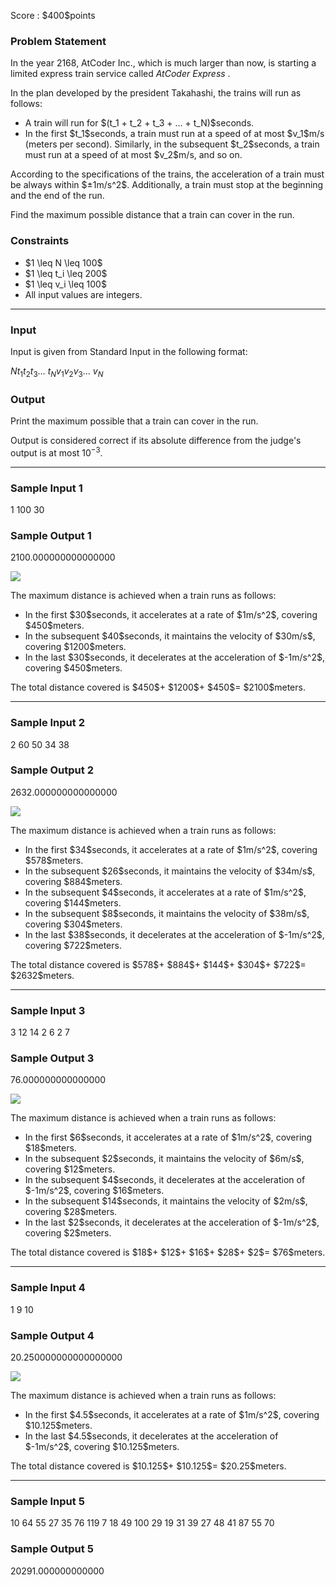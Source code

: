 
<div>

<span>

<span>

<p>
﻿Score : $400$points
</p>

<div>

<section>

### **Problem Statement**

<p>
In the year 2168, AtCoder Inc., which is much larger than now, is starting a limited express train service called 
<em>
AtCoder Express
</em>
.
</p>

<p>
In the plan developed by the president Takahashi, the trains will run as follows:
</p>

<ul>

<li>
A train will run for $(t_1 + t_2 + t_3 + ... + t_N)$seconds.
</li>

<li>
In the first $t_1$seconds, a train must run at a speed of at most $v_1$m/s (meters per second). Similarly, in the subsequent $t_2$seconds, a train must run at a speed of at most $v_2$m/s, and so on.
</li>

</ul>

<p>
According to the specifications of the trains, the acceleration of a train must be always within $±1m/s^2$. Additionally, a train must stop at the beginning and the end of the run.
</p>

<p>
Find the maximum possible distance that a train can cover in the run.
</p>

</section>

</div>

<div>

<section>

### **Constraints**

<ul>

<li>
$1 \leq N \leq 100$
</li>

<li>
$1 \leq t_i \leq 200$
</li>

<li>
$1 \leq v_i \leq 100$
</li>

<li>
All input values are integers.
</li>

</ul>

</section>

</div>

---

<div>

<div>

<section>

### **Input**

<p>
Input is given from Standard Input in the following format:
</p>

<div>

$N$$t_1$$t_2$$t_3$… $t_N$$v_1$$v_2$$v_3$… $v_N$
</div>

</section>

</div>

<div>

<section>

### **Output**

<p>
Print the maximum possible that a train can cover in the run.

Output is considered correct if its absolute difference from the judge's output is at most $10^{-3}$.
</p>

</section>

</div>

</div>

---

<div>

<section>

### **Sample Input 1**

<div>

1
100
30

</div>

</section>

</div>

<div>

<section>

### **Sample Output 1**

<div>

2100.000000000000000

</div>

<p>

<img src="https://img.atcoder.jp/abc076/69c1f4241b608bc36f1f08dd4184d3f0.png">

</img>

</p>

<p>
The maximum distance is achieved when a train runs as follows:
</p>

<ul>

<li>
In the first $30$seconds, it accelerates at a rate of $1m/s^2$, covering $450$meters.
</li>

<li>
In the subsequent $40$seconds, it maintains the velocity of $30m/s$, covering $1200$meters.
</li>

<li>
In the last $30$seconds, it decelerates at the acceleration of $-1m/s^2$, covering $450$meters.
</li>

</ul>

<p>
The total distance covered is $450$+ $1200$+ $450$= $2100$meters.
</p>

</section>

</div>

---

<div>

<section>

### **Sample Input 2**

<div>

2
60 50
34 38

</div>

</section>

</div>

<div>

<section>

### **Sample Output 2**

<div>

2632.000000000000000

</div>

<p>

<img src="https://img.atcoder.jp/abc076/a3e07ea723f50df04461165bc2cc8890.png">

</img>

</p>

<p>
The maximum distance is achieved when a train runs as follows:
</p>

<ul>

<li>
In the first $34$seconds, it accelerates at a rate of $1m/s^2$, covering $578$meters.
</li>

<li>
In the subsequent $26$seconds, it maintains the velocity of $34m/s$, covering $884$meters.
</li>

<li>
In the subsequent $4$seconds, it accelerates at a rate of $1m/s^2$, covering $144$meters.
</li>

<li>
In the subsequent $8$seconds, it maintains the velocity of $38m/s$, covering $304$meters.
</li>

<li>
In the last $38$seconds, it decelerates at the acceleration of $-1m/s^2$, covering $722$meters.
</li>

</ul>

<p>
The total distance covered is $578$+ $884$+ $144$+ $304$+ $722$= $2632$meters.
</p>

</section>

</div>

---

<div>

<section>

### **Sample Input 3**

<div>

3
12 14 2
6 2 7

</div>

</section>

</div>

<div>

<section>

### **Sample Output 3**

<div>

76.000000000000000

</div>

<p>

<img src="https://img.atcoder.jp/abc076/77f821f590cb19d8e449303a102422dc.png">

</img>

</p>

<p>
The maximum distance is achieved when a train runs as follows:
</p>

<ul>

<li>
In the first $6$seconds, it accelerates at a rate of $1m/s^2$, covering $18$meters.
</li>

<li>
In the subsequent $2$seconds, it maintains the velocity of $6m/s$, covering $12$meters.
</li>

<li>
In the subsequent $4$seconds, it decelerates at the acceleration of $-1m/s^2$, covering $16$meters.
</li>

<li>
In the subsequent $14$seconds, it maintains the velocity of $2m/s$, covering $28$meters.
</li>

<li>
In the last $2$seconds, it decelerates at the acceleration of $-1m/s^2$, covering $2$meters.
</li>

</ul>

<p>
The total distance covered is $18$+ $12$+ $16$+ $28$+ $2$= $76$meters.
</p>

</section>

</div>

---

<div>

<section>

### **Sample Input 4**

<div>

1
9
10

</div>

</section>

</div>

<div>

<section>

### **Sample Output 4**

<div>

20.250000000000000000

</div>

<p>

<img src="https://img.atcoder.jp/abc076/ebde8cbeb649ae7fd338180c0562ae0b.png">

</img>

</p>

<p>
The maximum distance is achieved when a train runs as follows:
</p>

<ul>

<li>
In the first $4.5$seconds, it accelerates at a rate of $1m/s^2$, covering $10.125$meters.
</li>

<li>
In the last $4.5$seconds, it decelerates at the acceleration of $-1m/s^2$, covering $10.125$meters.
</li>

</ul>

<p>
The total distance covered is $10.125$+ $10.125$= $20.25$meters.
</p>

</section>

</div>

---

<div>

<section>

### **Sample Input 5**

<div>

10
64 55 27 35 76 119 7 18 49 100
29 19 31 39 27 48 41 87 55 70

</div>

</section>

</div>

<div>

<section>

### **Sample Output 5**

<div>

20291.000000000000

</div>

</section>

</div>

</span>

</span>

</div>
